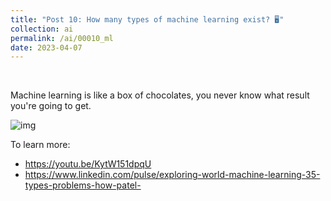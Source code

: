 ```yaml
---
title: "Post 10: How many types of machine learning exist? 🖥️"
collection: ai
permalink: /ai/00010_ml
date: 2023-04-07
---
```


&nbsp;

Machine learning is like a box of chocolates, you never know what result you're going to get.

![img](/images/ai/000011_ml.jpg)

To learn more:
* <https://youtu.be/KytW151dpqU>
* <https://www.linkedin.com/pulse/exploring-world-machine-learning-35-types-problems-how-patel->

